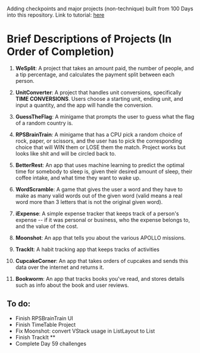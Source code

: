 Adding checkpoints and major projects (non-technique) built from 100 Days into this repository.
Link to tutorial: [here](https://www.hackingwithswift.com/100/swiftui)

# Brief Descriptions of Projects (In Order of Completion)
1. **WeSplit**: A project that takes an amount paid, the number of people, and a tip percentage, and calculates the payment split between each person.

2. **UnitConverter**: A project that handles unit conversions, specifically **TIME CONVERSIONS**. Users choose a starting unit, ending unit, and input a quantity, and the app will handle the conversion. 

3. **GuessTheFlag**: A minigame that prompts the user to guess what the flag of a random country is. 

4. **RPSBrainTrain**: A minigame that has a CPU pick a random choice of rock, paper, or scissors, and the user has to pick the corresponding choice that will WIN them or LOSE them the match. Project works but looks like shit and will be circled back to.

5. **BetterRest**: An app that uses machine learning to predict the optimal time for somebody to sleep is, given their desired amount of sleep, their coffee intake, and what time they want to wake up. 

6. **WordScramble**: A game that gives the user a word and they have to make as many valid words out of the given word (valid means a real word more than 3 letters that is not the original given word). 

7. **iExpense**: A simple expense tracker that keeps track of a person's expense -- if it was personal or business, who the expense belongs to, and the value of the cost.

8. **Moonshot**: An app that tells you about the various APOLLO missions.

9. **TrackIt**: A habit tracking app that keeps tracks of activities

10. **CupcakeCorner**: An app that takes orders of cupcakes and sends this data over the internet and returns it.

11. **Bookworm**: An app that tracks books you've read, and stores details such as info about the book and user reviews.

## To do: 

- Finish RPSBrainTrain UI
- Finish TimeTable Project
- Fix Moonshot: convert VStack usage in ListLayout to List
- Finish TrackIt **
- Complete Day 59 challenges

